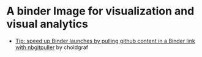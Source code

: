 # A binder Image for visualization and visual analytics

- [Tip: speed up Binder launches by pulling github content in a Binder link with nbgitpuller](https://discourse.jupyter.org/t/tip-speed-up-binder-launches-by-pulling-github-content-in-a-binder-link-with-nbgitpuller/922) by choldgraf
